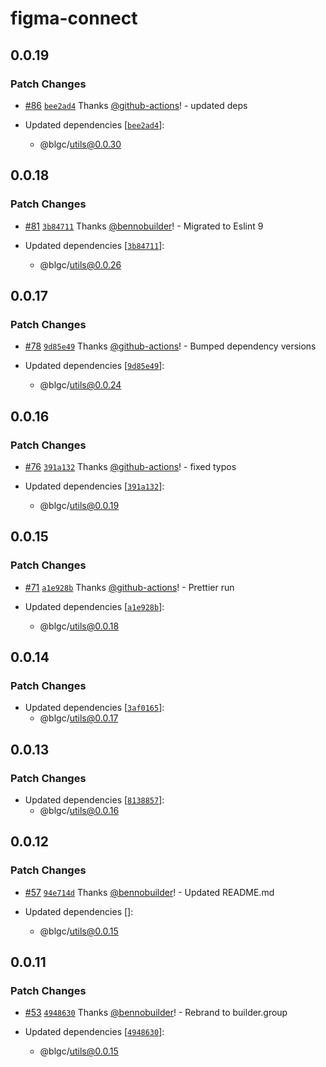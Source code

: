 # figma-connect

## 0.0.19

### Patch Changes

- [#86](https://github.com/builder-group/community/pull/86) [`bee2ad4`](https://github.com/builder-group/community/commit/bee2ad467764493fd8737e8c46bc54d2af1f2cda) Thanks [@github-actions](https://github.com/apps/github-actions)! - updated deps

- Updated dependencies [[`bee2ad4`](https://github.com/builder-group/community/commit/bee2ad467764493fd8737e8c46bc54d2af1f2cda)]:
  - @blgc/utils@0.0.30

## 0.0.18

### Patch Changes

- [#81](https://github.com/builder-group/community/pull/81) [`3b84711`](https://github.com/builder-group/community/commit/3b847116033f6c6d0478cefa109d5f1c26312ed5) Thanks [@bennobuilder](https://github.com/bennobuilder)! - Migrated to Eslint 9

- Updated dependencies [[`3b84711`](https://github.com/builder-group/community/commit/3b847116033f6c6d0478cefa109d5f1c26312ed5)]:
  - @blgc/utils@0.0.26

## 0.0.17

### Patch Changes

- [#78](https://github.com/builder-group/community/pull/78) [`9d85e49`](https://github.com/builder-group/community/commit/9d85e497aac194ad5773f644b374967a45260088) Thanks [@github-actions](https://github.com/apps/github-actions)! - Bumped dependency versions

- Updated dependencies [[`9d85e49`](https://github.com/builder-group/community/commit/9d85e497aac194ad5773f644b374967a45260088)]:
  - @blgc/utils@0.0.24

## 0.0.16

### Patch Changes

- [#76](https://github.com/builder-group/community/pull/76) [`391a132`](https://github.com/builder-group/community/commit/391a1325e99305ed6158beb3af68cd5ea25e495a) Thanks [@github-actions](https://github.com/apps/github-actions)! - fixed typos

- Updated dependencies [[`391a132`](https://github.com/builder-group/community/commit/391a1325e99305ed6158beb3af68cd5ea25e495a)]:
  - @blgc/utils@0.0.19

## 0.0.15

### Patch Changes

- [#71](https://github.com/builder-group/community/pull/71) [`a1e928b`](https://github.com/builder-group/community/commit/a1e928b30a13d0d974e862e8f27e97bf6047e854) Thanks [@github-actions](https://github.com/apps/github-actions)! - Prettier run

- Updated dependencies [[`a1e928b`](https://github.com/builder-group/community/commit/a1e928b30a13d0d974e862e8f27e97bf6047e854)]:
  - @blgc/utils@0.0.18

## 0.0.14

### Patch Changes

- Updated dependencies [[`3af0165`](https://github.com/builder-group/community/commit/3af0165843a03c051520ae35a15d5d76b874f804)]:
  - @blgc/utils@0.0.17

## 0.0.13

### Patch Changes

- Updated dependencies [[`8138857`](https://github.com/builder-group/community/commit/8138857cd8a4b1a67153fd33938f9cd559476ec1)]:
  - @blgc/utils@0.0.16

## 0.0.12

### Patch Changes

- [#57](https://github.com/builder-group/community/pull/57) [`94e714d`](https://github.com/builder-group/community/commit/94e714d7fed58b42fa9cd90eaac3c0970c844acc) Thanks [@bennobuilder](https://github.com/bennobuilder)! - Updated README.md

- Updated dependencies []:
  - @blgc/utils@0.0.15

## 0.0.11

### Patch Changes

- [#53](https://github.com/builder-group/community/pull/53) [`4948630`](https://github.com/builder-group/community/commit/49486304d29e85d9c1f065e0e71bf786e67a23af) Thanks [@bennobuilder](https://github.com/bennobuilder)! - Rebrand to builder.group

- Updated dependencies [[`4948630`](https://github.com/builder-group/community/commit/49486304d29e85d9c1f065e0e71bf786e67a23af)]:
  - @blgc/utils@0.0.15
